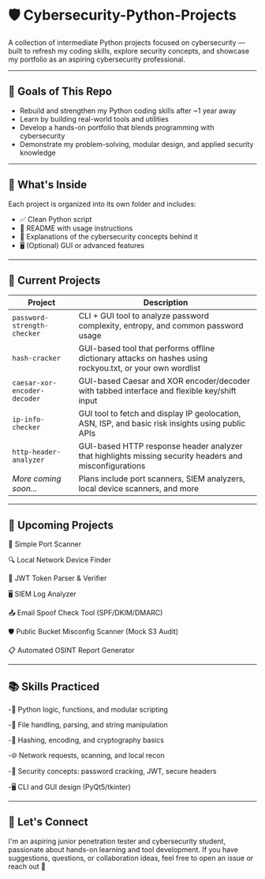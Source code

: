 # 🛡️ Cybersecurity-Python-Projects

A collection of intermediate Python projects focused on cybersecurity — built to refresh my coding skills, explore security concepts, and showcase my portfolio as an aspiring cybersecurity professional.

---

## 🎯 Goals of This Repo

- Rebuild and strengthen my Python coding skills after ~1 year away  
- Learn by building real-world tools and utilities  
- Develop a hands-on portfolio that blends programming with cybersecurity  
- Demonstrate my problem-solving, modular design, and applied security knowledge  

---

## 📂 What's Inside

Each project is organized into its own folder and includes:

- ✅ Clean Python script  
- 📘 README with usage instructions  
- 🧠 Explanations of the cybersecurity concepts behind it  
- 🖥️ (Optional) GUI or advanced features  

---

## 🧰 Current Projects

| Project | Description |
|--------|-------------|
| `password-strength-checker` | CLI + GUI tool to analyze password complexity, entropy, and common password usage |
| `hash-cracker` | GUI-based tool that performs offline dictionary attacks on hashes using rockyou.txt, or your own wordlist |
| `caesar-xor-encoder-decoder` | GUI-based Caesar and XOR encoder/decoder with tabbed interface and flexible key/shift input |
| `ip-info-checker` | GUI tool to fetch and display IP geolocation, ASN, ISP, and basic risk insights using public APIs |
| `http-header-analyzer` | GUI-based HTTP response header analyzer that highlights missing security headers and misconfigurations |
| _More coming soon..._ | Plans include port scanners, SIEM analyzers, local device scanners, and more |

---

## 🧭 Upcoming Projects

🧰 Simple Port Scanner

🔍 Local Network Device Finder

🔐 JWT Token Parser & Verifier

🖥️ SIEM Log Analyzer

📤 Email Spoof Check Tool (SPF/DKIM/DMARC)

🛡️ Public Bucket Misconfig Scanner (Mock S3 Audit)

📋 Automated OSINT Report Generator

---

## 📚 Skills Practiced

-🐍 Python logic, functions, and modular scripting

-📁 File handling, parsing, and string manipulation

-🔐 Hashing, encoding, and cryptography basics

-🌐 Network requests, scanning, and local recon

-🧠 Security concepts: password cracking, JWT, secure headers

-🖥️ CLI and GUI design (PyQt5/tkinter)

---

## 🚀 Let's Connect

I'm an aspiring junior penetration tester and cybersecurity student, passionate about hands-on learning and tool development. If you have suggestions, questions, or collaboration ideas, feel free to open an issue or reach out 🤙
